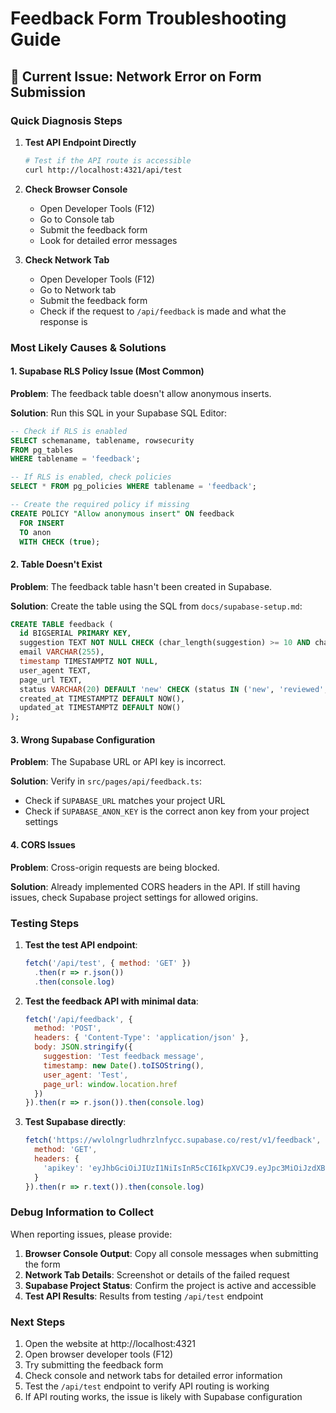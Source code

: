 # Feedback Form Troubleshooting Guide

## 🚨 Current Issue: Network Error on Form Submission

### Quick Diagnosis Steps

1. **Test API Endpoint Directly**
   ```bash
   # Test if the API route is accessible
   curl http://localhost:4321/api/test
   ```

2. **Check Browser Console**
   - Open Developer Tools (F12)
   - Go to Console tab
   - Submit the feedback form
   - Look for detailed error messages

3. **Check Network Tab**
   - Open Developer Tools (F12)
   - Go to Network tab
   - Submit the feedback form
   - Check if the request to `/api/feedback` is made and what the response is

### Most Likely Causes & Solutions

#### 1. **Supabase RLS Policy Issue** (Most Common)

**Problem**: The feedback table doesn't allow anonymous inserts.

**Solution**: Run this SQL in your Supabase SQL Editor:
```sql
-- Check if RLS is enabled
SELECT schemaname, tablename, rowsecurity 
FROM pg_tables 
WHERE tablename = 'feedback';

-- If RLS is enabled, check policies
SELECT * FROM pg_policies WHERE tablename = 'feedback';

-- Create the required policy if missing
CREATE POLICY "Allow anonymous insert" ON feedback
  FOR INSERT 
  TO anon 
  WITH CHECK (true);
```

#### 2. **Table Doesn't Exist**

**Problem**: The feedback table hasn't been created in Supabase.

**Solution**: Create the table using the SQL from `docs/supabase-setup.md`:
```sql
CREATE TABLE feedback (
  id BIGSERIAL PRIMARY KEY,
  suggestion TEXT NOT NULL CHECK (char_length(suggestion) >= 10 AND char_length(suggestion) <= 500),
  email VARCHAR(255),
  timestamp TIMESTAMPTZ NOT NULL,
  user_agent TEXT,
  page_url TEXT,
  status VARCHAR(20) DEFAULT 'new' CHECK (status IN ('new', 'reviewed', 'implemented', 'rejected')),
  created_at TIMESTAMPTZ DEFAULT NOW(),
  updated_at TIMESTAMPTZ DEFAULT NOW()
);
```

#### 3. **Wrong Supabase Configuration**

**Problem**: The Supabase URL or API key is incorrect.

**Solution**: Verify in `src/pages/api/feedback.ts`:
- Check if `SUPABASE_URL` matches your project URL
- Check if `SUPABASE_ANON_KEY` is the correct anon key from your project settings

#### 4. **CORS Issues**

**Problem**: Cross-origin requests are being blocked.

**Solution**: Already implemented CORS headers in the API. If still having issues, check Supabase project settings for allowed origins.

### Testing Steps

1. **Test the test API endpoint**:
   ```javascript
   fetch('/api/test', { method: 'GET' })
     .then(r => r.json())
     .then(console.log)
   ```

2. **Test the feedback API with minimal data**:
   ```javascript
   fetch('/api/feedback', {
     method: 'POST',
     headers: { 'Content-Type': 'application/json' },
     body: JSON.stringify({
       suggestion: 'Test feedback message',
       timestamp: new Date().toISOString(),
       user_agent: 'Test',
       page_url: window.location.href
     })
   }).then(r => r.json()).then(console.log)
   ```

3. **Test Supabase directly**:
   ```javascript
   fetch('https://wvlolngrludhrzlnfycc.supabase.co/rest/v1/feedback', {
     method: 'GET',
     headers: {
       'apikey': 'eyJhbGciOiJIUzI1NiIsInR5cCI6IkpXVCJ9.eyJpc3MiOiJzdXBhYmFzZSIsInJlZiI6Ind2bG9sbmdybHVkaHJ6bG5meWNjIiwicm9sZSI6ImFub24iLCJpYXQiOjE3NDg2NzQxNjMsImV4cCI6MjA2NDI1MDE2M30.gxp2ihpAqKJrv07h4uPTTomeW28hcYmC-Bp4xD0BpNE'
     }
   }).then(r => r.text()).then(console.log)
   ```

### Debug Information to Collect

When reporting issues, please provide:

1. **Browser Console Output**: Copy all console messages when submitting the form
2. **Network Tab Details**: Screenshot or details of the failed request
3. **Supabase Project Status**: Confirm the project is active and accessible
4. **Test API Results**: Results from testing `/api/test` endpoint

### Next Steps

1. Open the website at http://localhost:4321
2. Open browser developer tools (F12)
3. Try submitting the feedback form
4. Check console and network tabs for detailed error information
5. Test the `/api/test` endpoint to verify API routing is working
6. If API routing works, the issue is likely with Supabase configuration

